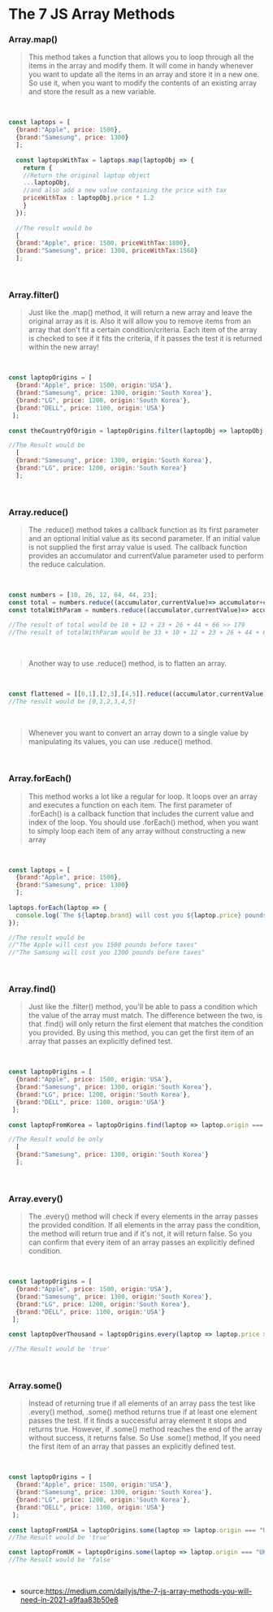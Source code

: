 # The 7 JS Array Methods

### Array.map()
>This method takes a function that allows you to loop through all the items in the array and modify them.
>It will come in handy whenever you want to update all the items in an array and store it in a new one.
>So use it, when you want to modify the contents of an existing array and store the result as a new variable. 
<br>

```javascript
const laptops = [
  {brand:"Apple", price: 1500},
  {brand:"Samesung", price: 1300}
  ];
  
  const laptopsWithTax = laptops.map(laptopObj => {
    return {
    //Return the original laptop object
    ...laptopObj,
    //and also add a new value containing the price with tax
    priceWithTax : laptopObj.price * 1.2
    }
  });
  
  //The result would be
  [
  {brand:"Apple", price: 1500, priceWithTax:1800},
  {brand:"Samesung", price: 1300, priceWithTax:1560}
  ];
```

<br>

### Array.filter()
>Just like the .map() method, it will return a new array and leave the original array as it is. 
>Also it will allow you to remove items from an array that don't fit a certain condition/criteria.
>Each item of the array is checked to see if it fits the criteria, if it passes the test it is returned within the new array! 
<br>

```javascript
const laptopOrigins = [
  {brand:"Apple", price: 1500, origin:'USA'},
  {brand:"Samesung", price: 1300, origin:'South Korea'},
  {brand:"LG", price: 1200, origin:'South Korea'},
  {brand:"DELL", price: 1100, origin:'USA'}
 ];
  
const theCountryOfOrigin = laptopOrigins.filter(laptopObj => laptopObj.origin === "South Korea");

//The Result would be 
  [
  {brand:"Samesung", price: 1300, origin:'South Korea'},
  {brand:"LG", price: 1200, origin:'South Korea'}
  ];
```

<br>

### Array.reduce()
>The .reduce() method takes a callback function as its first parameter and an optional initial value as its second parameter.
>If an initial value is not supplied the first array value is used. 
>The callback function provides an accumulator and currentValue parameter used to perform the reduce calculation. 
<br>

```javascript
const numbers = [10, 26, 12, 64, 44, 23];
const total = numbers.reduce((accumulator,currentValue)=> accumulator+currentValue, 0);
const totalWithParam = numbers.reduce((accumulator,currentValue)=> accumulator+currentValue, 33);

//The result of total would be 10 + 12 + 23 + 26 + 44 + 66 >> 179
//The result of totalWithParam would be 33 + 10 + 12 + 23 + 26 + 44 + 66 >> 212
```

<br>

>Another way to use .reduce() method, is to flatten an array. 

<br>

```javascript
const flattened = [[0,1],[2,3],[4,5]].reduce((accumulator,currentValue)=>accumulator.concat(currentValue),[]);
//The result would be [0,1,2,3,4,5]
```

<br>

>Whenever you want to convert an array down to a single value by manipulating its values, you can use .reduce() method. 

<br>

### Array.forEach()
>This method works a lot like a regular for loop. It loops over an array and executes a function on each item.
>The first parameter of .forEach() is a callback function that includes the current value and index of the loop. 
>You should use .forEach() method, when you want to simply loop each item of any array without constructing a new array 
<br>

```javascript
const laptops = [
  {brand:"Apple", price: 1500},
  {brand:"Samesung", price: 1300}
  ];
  
laptops.forEach(laptop => {
  console.log(`The ${laptop.brand} will cost you ${laptop.price} pounds before taxes`);
});

//The result would be 
//"The Apple will cost you 1500 pounds before taxes"
//"The Samsung will cost you 1300 pounds before taxes"
```

<br>

### Array.find()
>Just like the .filter() method, you'll be able to pass a condition which the value of the array must match.
>The difference between the two, is that .find() will only return the first element that matches the condition you provided. 
>By using this method, you can get the first item of an array that passes an explicitly defined test. 

<br>

```javascript
const laptopOrigins = [
  {brand:"Apple", price: 1500, origin:'USA'},
  {brand:"Samesung", price: 1300, origin:'South Korea'},
  {brand:"LG", price: 1200, origin:'South Korea'},
  {brand:"DELL", price: 1100, origin:'USA'}
 ];
  
const laptopFromKorea = laptopOrigins.find(laptop => laptop.origin === "South Korea");

//The Result would be only 
  [
  {brand:"Samesung", price: 1300, origin:'South Korea'}
  ];
```

<br>

### Array.every()
>The .every() method will check if every elements in the array passes the provided condition.
>If all elements in the array pass the condition, the method will return true and if it's not, it will return false. 
>So you can confirm that every item of an array passes an explicitly defined condition. 

<br>

```javascript
const laptopOrigins = [
  {brand:"Apple", price: 1500, origin:'USA'},
  {brand:"Samesung", price: 1300, origin:'South Korea'},
  {brand:"LG", price: 1200, origin:'South Korea'},
  {brand:"DELL", price: 1100, origin:'USA'}
 ];
  
const laptopOverThousand = laptopOrigins.every(laptop => laptop.price >= 1000);

//The Result would be 'true'
```

<br>

### Array.some()
>Instead of returning true if all elements of an array pass the test like .every() method, 
>.some() method returns true if at least one element passes the test.
>If it finds a successful array element it stops and returns true. 
>However, if .some() method reaches the end of the array without success, it returns false. 
>So Use .some() method, If you need the first item of an array that passes an explicitly defined test. 

<br>

```javascript
const laptopOrigins = [
  {brand:"Apple", price: 1500, origin:'USA'},
  {brand:"Samesung", price: 1300, origin:'South Korea'},
  {brand:"LG", price: 1200, origin:'South Korea'},
  {brand:"DELL", price: 1100, origin:'USA'}
 ];
  
const laptopFromUSA = laptopOrigins.some(laptop => laptop.origin === "USA");
//The Result would be 'true'

const laptopFromUK = laptopOrigins.some(laptop => laptop.origin === "UK");
//The Result would be 'false'
```

<br>

* source:<https://medium.com/dailyjs/the-7-js-array-methods-you-will-need-in-2021-a9faa83b50e8>





